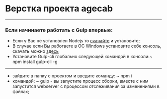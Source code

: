# Верстка проекта agecab

---

### Если начинаете работать с Gulp впервые:

- Если у Вас не установлен Nodejs то <a href="https://nodejs.org">скачайте</a> и установите;
- В случае если Вы работаете в ОС Windows установите себе консоль, скачать можно <a href="http://cmder.net/">здесь</a>
- Установите Gulp-cli глобально следующей командой в консоли:~ npm install gulp-cli -g

---

- зайдите в папку с проектом и введите команду: ~ npm i
- командой: ~ gulp - вы запустите процесс сборки, вместе с ним запустится webserver с процессом отслеживания за изменениями в файлах;
